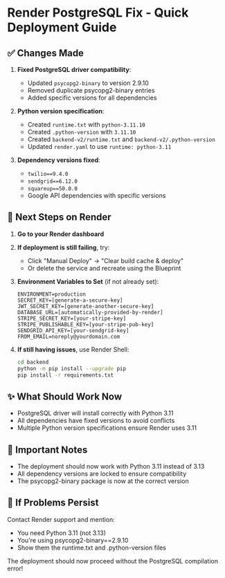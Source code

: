 # Render PostgreSQL Fix - Quick Deployment Guide

## ✅ Changes Made

1. **Fixed PostgreSQL driver compatibility**:
   - Updated `psycopg2-binary` to version 2.9.10
   - Removed duplicate psycopg2-binary entries
   - Added specific versions for all dependencies

2. **Python version specification**:
   - Created `runtime.txt` with `python-3.11.10`
   - Created `.python-version` with `3.11.10`
   - Created `backend-v2/runtime.txt` and `backend-v2/.python-version`
   - Updated `render.yaml` to use `runtime: python-3.11`

3. **Dependency versions fixed**:
   - `twilio==9.4.0`
   - `sendgrid==6.12.0`
   - `squareup==50.0.0`
   - Google API dependencies with specific versions

## 🚀 Next Steps on Render

1. **Go to your Render dashboard**
2. **If deployment is still failing**, try:
   - Click "Manual Deploy" → "Clear build cache & deploy"
   - Or delete the service and recreate using the Blueprint

3. **Environment Variables to Set** (if not already set):
   ```
   ENVIRONMENT=production
   SECRET_KEY=[generate-a-secure-key]
   JWT_SECRET_KEY=[generate-another-secure-key]
   DATABASE_URL=[automatically-provided-by-render]
   STRIPE_SECRET_KEY=[your-stripe-key]
   STRIPE_PUBLISHABLE_KEY=[your-stripe-pub-key]
   SENDGRID_API_KEY=[your-sendgrid-key]
   FROM_EMAIL=noreply@yourdomain.com
   ```

4. **If still having issues**, use Render Shell:
   ```bash
   cd backend
   python -m pip install --upgrade pip
   pip install -r requirements.txt
   ```

## ✨ What Should Work Now

- PostgreSQL driver will install correctly with Python 3.11
- All dependencies have fixed versions to avoid conflicts
- Multiple Python version specifications ensure Render uses 3.11

## 📝 Important Notes

- The deployment should now work with Python 3.11 instead of 3.13
- All dependency versions are locked to ensure compatibility
- The psycopg2-binary package is now at the correct version

## 🔧 If Problems Persist

Contact Render support and mention:
- You need Python 3.11 (not 3.13)
- You're using psycopg2-binary==2.9.10
- Show them the runtime.txt and .python-version files

The deployment should now proceed without the PostgreSQL compilation error!
